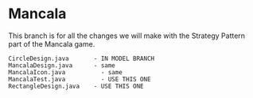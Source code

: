 # Mancala
This branch is for all the changes we will make with the Strategy Pattern part of the Mancala game.

 	CircleDesign.java 	    - IN MODEL BRANCH
	MancalaDesign.java 	    - same
	MancalaIcon.java 	      - same
	MancalaTest.java 	      - USE THIS ONE
	RectangleDesign.java    - USE THIS ONE
